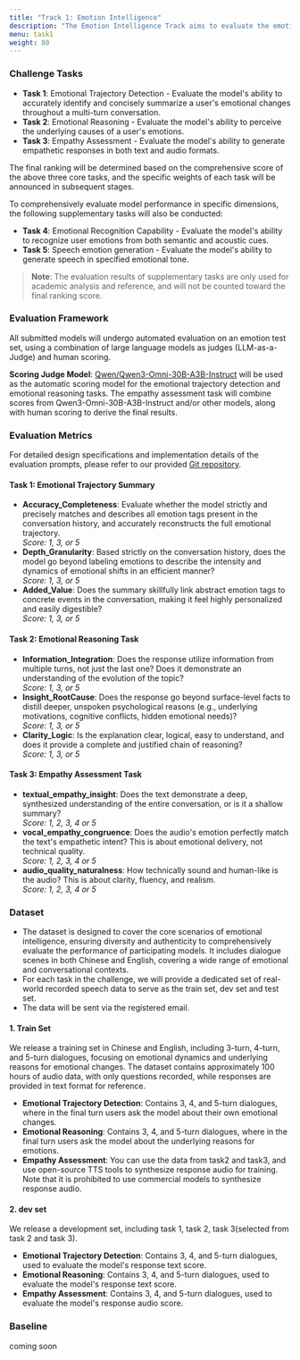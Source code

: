 ```yaml
---
title: "Track 1: Emotion Intelligence"
description: "The Emotion Intelligence Track aims to evaluate the emotional competence of spoken dialogue systems across five critical dimensions (Task 1 to Task 5). These dimensions capture how well a system can perceive, interpret, express, and respond to human emotions in interactive scenarios."
menu: task1
weight: 80
---
```



### Challenge Tasks

- **Task 1**: Emotional Trajectory Detection - Evaluate the model's ability to accurately identify and concisely summarize a user's emotional changes throughout a multi-turn conversation.
- **Task 2**: Emotional Reasoning - Evaluate the model's ability to perceive the underlying causes of a user's emotions.
- **Task 3**: Empathy Assessment - Evaluate the model's ability to generate empathetic responses in both text and audio formats.

The final ranking will be determined based on the comprehensive score of the above three core tasks, and the specific weights of each task will be announced in subsequent stages.

To comprehensively evaluate model performance in specific dimensions, the following supplementary tasks will also be conducted:
- **Task 4**: Emotional Recognition Capability - Evaluate the model's ability to recognize user emotions from both semantic and acoustic cues.
- **Task 5**: Speech emotion generation - Evaluate the model's ability to generate speech in specified emotional tone.
> **Note**: The evaluation results of supplementary tasks are only used for academic analysis and reference, and will not be counted toward the final ranking score.

### Evaluation Framework

All submitted models will undergo automated evaluation on an emotion test set, using a combination of large language models as judges (LLM-as-a-Judge) and human scoring.

**Scoring Judge Model**: [Qwen/Qwen3-Omni-30B-A3B-Instruct](https://huggingface.co/Qwen/Qwen3-Omni-30B-A3B-Instruct) will be used as the automatic scoring model for the emotional trajectory detection and emotional reasoning tasks. The empathy assessment task will combine scores from Qwen3-Omni-30B-A3B-Instruct and/or other models, along with human scoring to derive the final results.

### Evaluation Metrics

For detailed design specifications and implementation details of the evaluation prompts, please refer to our provided [Git repository](https://github.com/ASLP-lab/Hum-Dial).

#### Task 1: Emotional Trajectory Summary
- **Accuracy_Completeness**: Evaluate whether the model strictly and precisely matches and describes all emotion tags present in the conversation history, and accurately reconstructs the full emotional trajectory.  
  *Score: 1, 3, or 5*
- **Depth_Granularity**: Based strictly on the conversation history, does the model go beyond labeling emotions to describe the intensity and dynamics of emotional shifts in an efficient manner?  
  *Score: 1, 3, or 5*
- **Added_Value**: Does the summary skillfully link abstract emotion tags to concrete events in the conversation, making it feel highly personalized and easily digestible?  
  *Score: 1, 3, or 5*

#### Task 2: Emotional Reasoning Task
- **Information_Integration**: Does the response utilize information from multiple turns, not just the last one? Does it demonstrate an understanding of the evolution of the topic?  
  *Score: 1, 3, or 5*
- **Insight_RootCause**: Does the response go beyond surface-level facts to distill deeper, unspoken psychological reasons (e.g., underlying motivations, cognitive conflicts, hidden emotional needs)?  
  *Score: 1, 3, or 5*
- **Clarity_Logic**: Is the explanation clear, logical, easy to understand, and does it provide a complete and justified chain of reasoning?  
  *Score: 1, 3, or 5*

#### Task 3: Empathy Assessment Task
- **textual_empathy_insight**: Does the text demonstrate a deep, synthesized understanding of the entire conversation, or is it a shallow summary?  
  *Score: 1, 2, 3, 4 or 5*
- **vocal_empathy_congruence**: Does the audio's emotion perfectly match the text's empathetic intent? This is about emotional delivery, not technical quality.  
  *Score: 1, 2, 3, 4 or 5*
- **audio_quality_naturalness**: How technically sound and human-like is the audio? This is about clarity, fluency, and realism.  
  *Score: 1, 2, 3, 4 or 5*

### Dataset

- The dataset is designed to cover the core scenarios of emotional intelligence, ensuring diversity and authenticity to comprehensively evaluate the performance of participating models. It includes dialogue scenes in both Chinese and English, covering a wide range of emotional and conversational contexts. 
- For each task in the challenge, we will provide a dedicated set of real-world recorded speech data to serve as the train set, dev set and test set.
- The data will be sent via the registered email.

#### 1. Train Set

We release a training set in Chinese and English, including 3-turn, 4-turn, and 5-turn dialogues, focusing on emotional dynamics and underlying reasons for emotional changes. The dataset contains approximately 100 hours of audio data, with only questions recorded, while responses are provided in text format for reference. 

- **Emotional Trajectory Detection**: Contains 3, 4, and 5-turn dialogues, where in the final turn users ask the model about their own emotional changes.
- **Emotional Reasoning**: Contains 3, 4, and 5-turn dialogues, where in the final turn users ask the model about the underlying reasons for emotions.
- **Empathy Assessment**: You can use the data from task2 and task3, and use open-source TTS tools to synthesize response audio for training. Note that it is prohibited to use commercial models to synthesize response audio.

#### 2. dev set

We release a development set, including task 1, task 2, task 3(selected from task 2 and task 3). 

- **Emotional Trajectory Detection**: Contains 3, 4, and 5-turn dialogues, used to evaluate the model's response text score.
- **Emotional Reasoning**: Contains 3, 4, and 5-turn dialogues, used to evaluate the model's response text score.
- **Empathy Assessment**: Contains 3, 4, and 5-turn dialogues, used to evaluate the model's response audio score.

### Baseline

coming soon